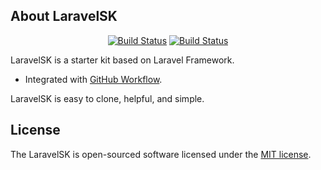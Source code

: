 ## About LaravelSK

<p align="center">
<a href="#"><img src="https://github.com/SpiritSaint/LaravelSK/actions/workflows/php.yml/badge.svg" alt="Build Status"></a>
<a href="#"><img src="https://github.com/SpiritSaint/LaravelSK/actions/workflows/javascript.yml/badge.svg" alt="Build Status"></a>
</p>

LaravelSK is a starter kit based on Laravel Framework. 

- Integrated with [GitHub Workflow](https://docs.github.com/en/actions/reference/workflow-syntax-for-github-actions).

LaravelSK is easy to clone, helpful, and simple.

## License

The LaravelSK is open-sourced software licensed under the [MIT license](https://opensource.org/licenses/MIT).
